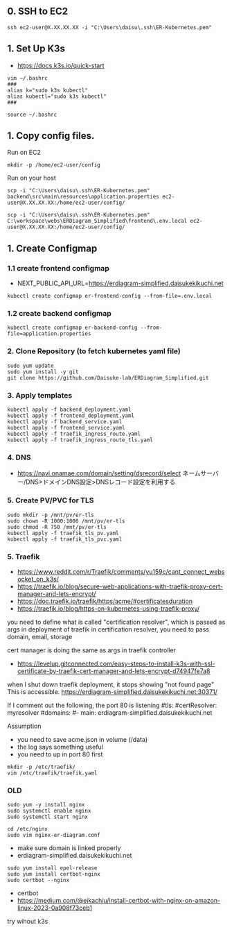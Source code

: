 

## 0. SSH to EC2

```
ssh ec2-user@X.XX.XX.XX -i "C:\Users\daisu\.ssh\ER-Kubernetes.pem"
```

## 1. Set Up K3s

- https://docs.k3s.io/quick-start

```
vim ~/.bashrc
###
alias k="sudo k3s kubectl"
alias kubectl="sudo k3s kubectl"
###

source ~/.bashrc
```


## 1. Copy config files.

Run on EC2
```
mkdir -p /home/ec2-user/config
```

Run on your host
```
scp -i "C:\Users\daisu\.ssh\ER-Kubernetes.pem" backend\src\main\resources\application.properties ec2-user@X.XX.XX.XX:/home/ec2-user/config/
```

```
scp -i "C:\Users\daisu\.ssh\ER-Kubernetes.pem" C:\workspace\webs\ERDiagram_Simplified\frontend\.env.local ec2-user@X.XX.XX.XX:/home/ec2-user/config/
```



## 1. Create Configmap

### 1.1 create frontend configmap
- NEXT_PUBLIC_API_URL=https://erdiagram-simplified.daisukekikuchi.net
```
kubectl create configmap er-frontend-config --from-file=.env.local
```

### 1.2 create backend configmap
```
kubectl create configmap er-backend-config --from-file=application.properties
```



### 2. Clone Repository (to fetch kubernetes yaml file)
```
sudo yum update
sudo yum install -y git
git clone https://github.com/Daisuke-lab/ERDiagram_Simplified.git
```




### 3. Apply templates
```
kubectl apply -f backend_deployment.yaml
kubectl apply -f frontend_deployment.yaml
kubectl apply -f backend_service.yaml
kubectl apply -f frontend_service.yaml
kubectl apply -f traefik_ingress_route.yaml
kubectl apply -f traefik_ingress_route_tls.yaml
```

### 4. DNS
- https://navi.onamae.com/domain/setting/dsrecord/select
ネームサーバー/DNS>ドメインDNS設定>DNSレコード設定を利用する

### 5. Create PV/PVC for TLS
```
sudo mkdir -p /mnt/pv/er-tls
sudo chown -R 1000:1000 /mnt/pv/er-tls
sudo chmod -R 750 /mnt/pv/er-tls
kubectl apply -f traefik_tls_pv.yaml
kubectl apply -f traefik_tls_pvc.yaml
```

### 5. Traefik

- https://www.reddit.com/r/Traefik/comments/yu159c/cant_connect_websocket_on_k3s/
- https://traefik.io/blog/secure-web-applications-with-traefik-proxy-cert-manager-and-lets-encrypt/
- https://doc.traefik.io/traefik/https/acme/#certificatesduration
- https://traefik.io/blog/https-on-kubernetes-using-traefik-proxy/

you need to define what is called "certification resolver", which is passed as args in deployment of traefik
in certification resolver, you need to pass domain, email, storage

cert manager is doing the same as args in traefik controller
- https://levelup.gitconnected.com/easy-steps-to-install-k3s-with-ssl-certificate-by-traefik-cert-manager-and-lets-encrypt-d74947fe7a8


when I shut down traefik deployment, it stops showing "not found page"
This is accessible. https://erdiagram-simplified.daisukekikuchi.net:30371/

If I comment out the following, the port 80 is listening
  #tls:
    #certResolver: myresolver
    #domains:
    #- main: erdiagram-simplified.daisukekikuchi.net

Assumption
- you need to save acme.json in volume (/data)
- the log says something useful
- you need to up in port 80 first

```
mkdir -p /etc/traefik/
vim /etc/traefik/traefik.yaml
```









### OLD

```
sudo yum -y install nginx
sudo systemctl enable nginx
sudo systemctl start nginx
```

```
cd /etc/nginx
sudo vim nginx-er-diagram.conf
```

- make sure domain is linked properly
- erdiagram-simplified.daisukekikuchi.net
```
sudo yum install epel-release
sudo yum install certbot-nginx
sudo certbot --nginx
```
- certbot
- https://medium.com/@eikachiu/install-certbot-with-nginx-on-amazon-linux-2023-0a908f73ceb1


try wihout k3s